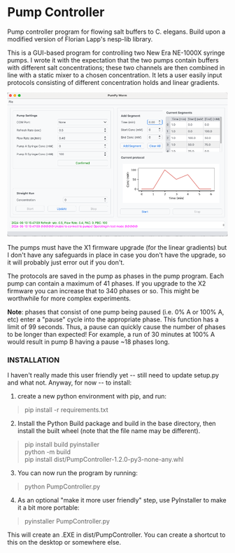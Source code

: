 # Pump Controller
Pump controller program for flowing salt buffers to C. elegans. Build upon a modified version of Florian Lapp's nesp-lib library. 

This is a GUI-based program for controlling two New Era NE-1000X syringe pumps. I wrote it with the expectation that the two pumps contain buffers with different salt concentrations; these two channels are then combined in line with a static mixer to a chosen concentration. It lets a user easily input protocols consisting of different concentration holds and linear gradients. 

![image](images/screenshot.png)

The pumps must have the X1 firmware upgrade (for the linear gradients) but I don't have any safeguards in place in case you don't have the upgrade, so it will probably just error out if you don't. 

The protocols are saved in the pump as phases in the pump program. Each pump can contain a maximum of 41 phases. If you upgrade to the X2 firmware you can increase that to 340 phases or so. This might be worthwhile for more complex experiments. 

**Note**: phases that consist of one pump being paused (i.e. 0% A or 100% A, etc) enter a "pause" cycle into the appropriate phase. This function has a limit of 99 seconds. Thus, a pause can quickly cause the number of phases to be longer than expected! For example, a run of 30 minutes at 100% A would result in pump B having a pause ~18 phases long. 

### INSTALLATION 

I haven't really made this user friendly yet -- still need to update setup.py and what not. Anyway, for now -- to install:

1. create a new python environment with pip, and run:

> pip install -r requirements.txt 

2. Install the Python Build package and build in the base directory, then install the built wheel (note that the file name may be different).

> pip install build pyinstaller  
> python -m build  
> pip install dist/PumpController-1.2.0-py3-none-any.whl  

3. You can now run the program by running:

> python PumpController.py

4. As an optional "make it more user friendly" step, use PyInstaller to make it a bit more portable: 

> pyinstaller PumpController.py

This will create an .EXE in dist/PumpController. You can create a shortcut to this on the desktop or somewhere else. 






